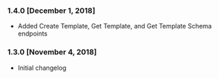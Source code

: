 ### 1.4.0 [December 1, 2018]
* Added Create Template, Get Template, and Get Template Schema endpoints

### 1.3.0 [November 4, 2018]
* Initial changelog
